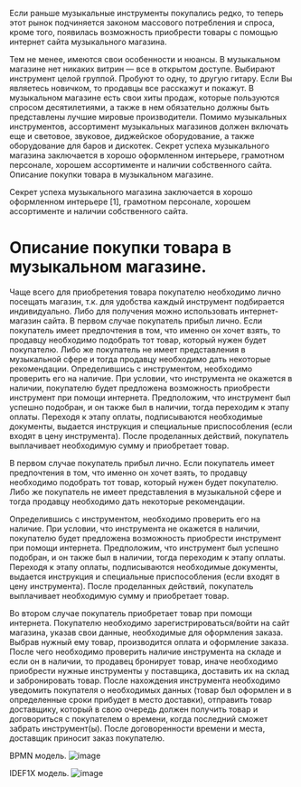 Если раньше музыкальные инструменты покупались редко, то теперь этот рынок подчиняется законом массового потребления и спроса, кроме того, появилась возможность приобрести товары с помощью интернет сайта музыкального магазина.

Тем не менее, имеются свои особенности и нюансы. В музыкальном магазине нет никаких витрин — все в открытом доступе. Выбирают инструмент целой группой. Пробуют то одну, то другую гитару. Если Вы являетесь новичком, то продавцы все расскажут и покажут. В музыкальном магазине есть свои хиты продаж, которые пользуются спросом десятилетиями, а также в нем обязательно должны быть представлены лучшие мировые производители. Помимо музыкальных инструментов, ассортимент музыкальных магазинов должен включать еще и световое, звуковое, диджейское оборудование, а также оборудование для баров и дискотек.
Секрет успеха музыкального магазина заключается в хорошо оформленном интерьере, грамотном персонале, хорошем ассортименте и наличии собственного сайта.
Описание покупки товара в музыкальном магазине.

Секрет успеха музыкального магазина заключается в хорошо оформленном интерьере [1], грамотном персонале, хорошем ассортименте и наличии собственного сайта.

# Описание покупки товара в музыкальном магазине.

Чаще всего для приобретения товара покупателю необходимо лично посещать магазин, т.к. для удобства каждый инструмент подбирается индивидуально.  Либо для получения можно использовать интернет-магазин сайта.
В первом случае покупатель прибыл лично. Если покупатель имеет предпочтения в том, что именно он хочет взять, то продавцу необходимо подобрать тот товар, который нужен будет покупателю. Либо же покупатель не имеет представления в музыкальной сфере и тогда продавцу необходимо дать некоторые рекомендации. Определившись с инструментом, необходимо проверить его на наличие. При условии, что инструмента не окажется в наличии, покупателю будет предложена возможность приобрести инструмент при помощи интернета. Предположим, что инструмент был успешно подобран, и он также был в наличии, тогда переходим к этапу оплаты. Переходя к этапу оплаты, подписываются необходимые документы, выдается инструкция и специальные приспособления (если входят в цену инструмента). После проделанных действий, покупатель выплачивает необходимую сумму и приобретает товар.

В первом случае покупатель прибыл лично. Если покупатель имеет предпочтения в том, что именно он хочет взять, то продавцу необходимо подобрать тот товар, который нужен будет покупателю. Либо же покупатель не имеет представления в музыкальной сфере и тогда продавцу необходимо дать некоторые рекомендации. 

Определившись с инструментом, необходимо проверить его на наличие. При условии, что инструмента не окажется в наличии, покупателю будет предложена возможность приобрести инструмент при помощи интернета. Предположим, что инструмент был успешно подобран, и он также был в наличии, тогда переходим к этапу оплаты. Переходя к этапу оплаты, подписываются необходимые документы, выдается инструкция и специальные приспособления (если входят в цену инструмента). После проделанных действий, покупатель выплачивает необходимую сумму и приобретает товар.

Во втором случае покупатель приобретает товар при помощи интернета. Покупателю необходимо зарегистрироваться/войти на сайт магазина, указав свои данные, необходимые для оформления заказа. Выбрав нужный ему товар, производится оплата и оформление заказа.  После чего необходимо проверить наличие инструмента на складе и если он в наличии, то продавец бронирует товар, иначе необходимо приобрести нужные инструменты у поставщика, доставить их на склад и забронировать товар. После нахождения инструмента необходимо уведомить покупателя о необходимых данных (товар был оформлен и в определенные сроки прибудет в место доставки), отправить товар доставщику, который в свою очередь должен получить товар и договориться с покупателем о времени, когда последний сможет забрать инструмент(ы).   После договоренности времени и места, доставщик приносит заказ покупателю.

BPMN модель.
![image](https://user-images.githubusercontent.com/105455039/192946231-6f91ae4a-8e31-40f3-8309-74e9c1424aa9.png)

IDEF1X модель.
![image](https://user-images.githubusercontent.com/105455039/197893284-44a06c28-413f-45f6-af54-f99fb56a326d.png)
